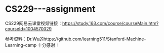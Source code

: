 # CS229---assignment

CS229网易云课堂视频链接：https://study.163.com/course/courseMain.htm?courseId=1004570029

参考资料：Dr.Wu的https://github.com/learning511/Stanford-Machine-Learning-camp  十分感谢！
